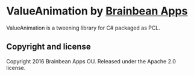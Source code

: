 # ValueAnimation by [Brainbean Apps](https://brainbeanapps.com)

ValueAnimation is a tweening library for C# packaged as PCL.

## Copyright and license

Copyright 2016 Brainbean Apps OU. Released under the Apache 2.0 license.